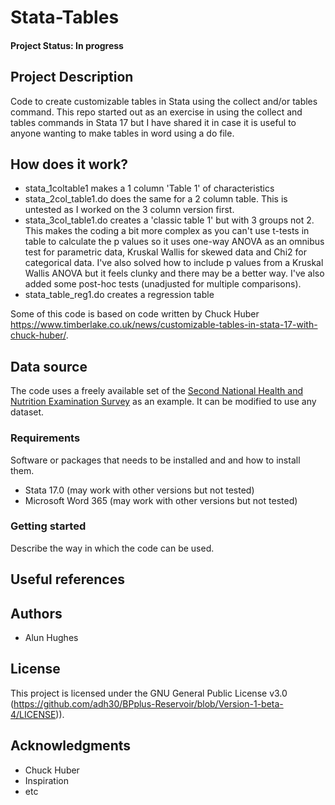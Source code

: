 # Stata-Tables
#### Project Status: In progress

## Project Description
Code to create customizable tables in Stata using the collect and/or tables command. This repo started out as an exercise in using the collect and tables commands in Stata 17 but I have shared it in case it is useful to anyone wanting to make tables in word using a do file.

## How does it work?

* stata_1coltable1 makes a 1 column 'Table 1' of characteristics
* stata_2col_table1.do does the same for a 2 column table. This is untested as I worked on the 3 column version first. 
* stata_3col_table1.do creates a 'classic table 1' but with 3 groups not 2. This makes the coding a bit more complex as you can't use t-tests in table to calculate the p values so it uses one-way ANOVA as an omnibus test for parametric data, Kruskal Wallis for skewed data and Chi2 for categorical data. I've also solved how to include p values from a Kruskal Wallis ANOVA but it feels clunky and there may be a better way. I've also added some post-hoc tests (unadjusted for multiple comparisons). 
* stata_table_reg1.do creates a regression table

Some of this code is based on code written by Chuck Huber https://www.timberlake.co.uk/news/customizable-tables-in-stata-17-with-chuck-huber/. 

## Data source

The code uses a freely available set of the [Second National Health and Nutrition Examination Survey](https://www.stata-press.com/data/r17/nhanes2l) as an example. It can be modified to use any dataset. 

### Requirements

Software or packages that needs to be installed and and how to install them.

* Stata 17.0 (may work with other versions but not tested)
* Microsoft Word 365 (may work with other versions but not tested)

### Getting started

Describe the way in which the code can be used. 

## Useful references


## Authors

* Alun Hughes

## License

This project is licensed under the GNU General Public License v3.0 (https://github.com/adh30/BPplus-Reservoir/blob/Version-1-beta-4/LICENSE)).

## Acknowledgments

* Chuck Huber
* Inspiration
* etc
